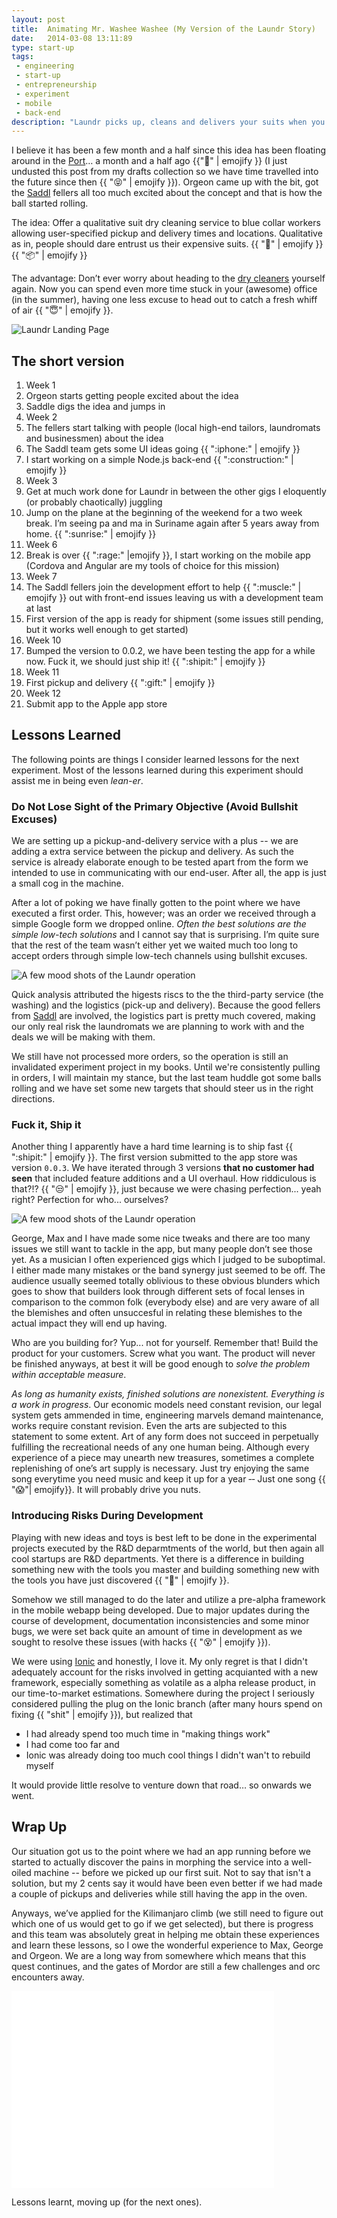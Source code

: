 ```yaml
---
layout: post
title:  Animating Mr. Washee Washee (My Version of the Laundr Story)
date:   2014-03-08 13:11:89
type: start-up
tags:
 - engineering
 - start-up
 - entrepreneurship
 - experiment
 - mobile
 - back-end
description: "Laundr picks up, cleans and delivers your suits when you want it, where you want it. This article chronicles the events as I experienced them. Conception, first app shipment and first actual delivery."
---
```


I believe it has been a few month and a half since this idea has been floating 
around in the [Port][port]&hellip; a month and a half ago 
{{":ghost:" | emojify }} (I just undusted this post from my drafts 
collection so we have time travelled into the future since then 
{{ ":stuck_out_tongue_closed_eyes:" | emojify }}). Orgeon came up with the 
bit, got the [Saddl][saddl] fellers all too much excited about the concept 
and that is how the ball started rolling.

The idea: Offer a qualitative suit dry cleaning service to blue collar workers 
allowing user-specified pickup and delivery times and locations. Qualitative 
as in, people should dare entrust us their expensive suits.
{{ ":necktie:" | emojify }} {{ ":package:" | emojify }}

The advantage: Don&rsquo;t ever worry about heading to the [dry cleaners][washee]
yourself again. Now you can spend even more time stuck in your (awesome) office 
(in the summer), having one less excuse to head out to catch a fresh whiff 
of air {{ ":innocent:" | emojify }}.

<div class="element">
  <img 
    src="/resources/startup/laundr/landing_page_20140309.png" 
    alt="Laundr Landing Page">
</div>

## The short version

<ol class="timeline">
<li class="label">Week 1<!-- week 3 of 2014 --></li>
<li>Orgeon starts getting people excited about the idea</li>
<li>Saddle digs the idea and jumps in</li>
<li class="label">Week 2<!-- week 4 of 2014 --></li>
<li>The fellers start talking with people (local high-end tailors, laundromats and businessmen) about the idea</li>
<li>The Saddl team gets some UI ideas going {{ ":iphone:" | emojify }}</li>
<li>I start working on a simple Node.js back-end {{ ":construction:" | emojify }}</li>
<li class="label">Week 3</li>
<li>Get at much work done for Laundr in between the other gigs I eloquently (or probably chaotically) juggling</li>
<li>Jump on the plane at the beginning of the weekend for a two week break. I&rsquo;m seeing pa and ma in Suriname again after 5 years away from home. {{ ":sunrise:" | emojify }}</li>
<li class="label">Week 6<!-- week 8 --></li>
<li>Break is over {{ ":rage:" |emojify }}, I start working on the mobile app (Cordova and Angular are my tools of choice for this mission)</li>
<li class="label">Week 7<!-- week 9 --></li>
<li>The Saddl fellers join the development effort to help {{ ":muscle:" | emojify }} out with front-end issues leaving us with a development team at last</li>
<li>First version of the app is ready for shipment (some issues still pending, but it works well enough to get started)</li>
<li class="label">Week 10<!-- week 12 --></li>
<li>Bumped the version to 0.0.2, we have been testing the app for a while now. Fuck it, we should just ship it! {{ ":shipit:" | emojify }}</li>
<li class="label">Week 11</li>
<li>First pickup and delivery {{ ":gift:" | emojify }}</li>
<li class="label">Week 12<!-- week 14x --></li>
<li>Submit app to the Apple app store</li>
</ol>

## Lessons Learned
The following points are things I consider learned lessons for the next 
experiment. Most of the lessons learned during this experiment should assist
me in being even _lean-er_.

### Do Not Lose Sight of the Primary Objective (Avoid Bullshit Excuses)
We are setting up a pickup-and-delivery service with a plus -- we are adding
a extra service between the pickup and delivery. As such the service is 
already elaborate enough to be tested apart from the form we intended to use in 
communicating with our end-user. After all, the app is just a small cog in the
machine.

After a lot of poking we have finally gotten to the point where we have 
executed a first order. This, however; was an order we received through a 
simple Google form we dropped online.
*Often the best solutions are the simple low-tech solutions* and I cannot say 
that is surprising. I&rsquo;m quite sure that the rest of the team wasn&rsquo;t 
either yet we waited much too long to accept orders through simple
low-tech channels using bullshit excuses.

<div class="element">
  <img alt="A few mood shots of the Laundr operation" src="/resources/startup/laundr/ops-collage-042014.jpg">
</div>

Quick analysis attributed the higests riscs to the the third-party service 
(the washing) and the logistics (pick-up and delivery). Because the good 
fellers from [Saddl][saddl] are involved, the logistics part is pretty much
covered, making our only real risk the laundromats we are planning to work 
with and the deals we will be making with them.

We still have not processed more orders, so the operation is still an 
invalidated experiment project in my books. Until we're consistently pulling in 
orders, I will maintain my stance, but the last team huddle got some balls 
rolling and we have set some new targets that should steer us in the right 
directions.

### Fuck it, Ship it
Another thing I apparently have a hard time learning is to ship fast 
{{ ":shipit:" | emojify }}. The first version submitted to the app store was
version `0.0.3`. We have iterated through 3 versions **that no customer had 
seen** that included feature additions and a UI overhaul. How riddiculous
is that?!? {{ ":unamused:" | emojify }}, just because we were chasing 
perfection... yeah right? Perfection for who... ourselves?

<div class="element">
  <img alt="A few mood shots of the Laundr operation" src="/resources/startup/laundr/orgeon-home-042014.jpg">
</div>

George, Max and I have made some nice tweaks and there are too many issues we
still want to tackle in the app, but many people don&rsquo;t see those yet. As
a musician I often experienced gigs which I judged to be suboptimal. I either 
made many mistakes or the band synergy just seemed to be off. The audience 
usually seemed totally oblivious to these obvious blunders which goes to show 
that builders look through different sets of focal lenses in comparison to the
common folk (everybody else) and are very aware of all the blemishes and often 
unsuccesful in relating these blemishes to the actual impact they will end up 
having. 

Who are you building for?  Yup... not for yourself. Remember that! Build the 
product for your customers. Screw what you want. The product will never be 
finished anyways, at best it will be good enough to _solve the problem within 
acceptable measure_.

_As long as humanity exists, finished solutions are 
nonexistent. Everything is a work in progress_. Our economic models need 
constant revision, our legal system gets ammended in time, engineering marvels
demand maintenance, works require constant revision. Even the arts are 
subjected to this statement to some extent. Art of any form does not succeed in
perpetually fulfilling the recreational needs of any one human being. Although
every experience of a piece may unearth new treasures, sometimes a complete 
replenishing of one&rsquo;s art supply is necessary. Just try enjoying the same
song everytime you need music and keep it up for a year &dash;&dash; Just one 
song {{ ":scream:"| emojify}}. It will probably drive you nuts.

### Introducing Risks During Development
Playing with new ideas and toys is best left to be done in the experimental 
projects executed by the R&D deparmtments of the world, but then again all
cool startups are R&D departments. Yet there is a difference in building 
something new with the tools you master and building something new with the 
tools you have just discovered {{ ":wrench:" | emojify }}. 

Somehow we still managed to do the later and utilize a pre-alpha 
framework in the mobile webapp being developed. Due to major updates during 
the course of development, documentation inconsistencies and some minor bugs, 
we were set back quite an amount of time in development as we sought to 
resolve these issues (with hacks {{ ":dizzy_face:" | emojify }}).

We were using [Ionic][ionic] and honestly, I love it. My only regret is that
I didn't adequately account for the risks involved in getting acquianted with 
a new framework, especially something as volatile as a alpha release product, 
in our time-to-market estimations. Somewhere during the project I seriously 
considered pulling the plug on the Ionic branch (after many hours spend on 
fixing {{ "shit" | emojify }}), but realized that 

 - I had already spend too much time in "making things work"
 - I had come too far and
 - Ionic was already doing too much cool things I didn't wan't to rebuild myself 

It would provide little resolve to venture down that road&hellip; so onwards 
we went.


## Wrap Up
Our situation got us to the point where we had an app running before
we started to actually discover the pains in morphing the service into a 
well-oiled machine -- before we picked up our first suit. Not to say that 
isn't a solution, but my 2 cents say it would have been even better if we had
made a couple of pickups and deliveries while still having the app in the oven.


Anyways, we&rsquo;ve applied for the Kilimanjaro climb (we still need to figure
out which one of us would get to go if we get selected), but there is progress
and this team was absolutely great in helping me obtain these experiences and
learn these lessons, so I owe the wonderful experience to Max, George and 
Orgeon. We are a long way from somewhere which means that this quest continues, 
and the gates of Mordor are still a few challenges and orc encounters away.

<div class="element video">
  <iframe width="420" height="315" src="//www.youtube.com/embed/NJCupS7bDbQ" frameborder="0" allowfullscreen></iframe>
</div>

<!--
I learned never to mistake an app for the product again, if it isn't. Even if
team members aren&rsquo;t convinced of the plausibility of testing without a channel
that actually is of lesser importance to the general service. I believe the 
biggest issue began with thinking of the app as a irreplaceable part of the service while it is
simply a medium. We could have been able to claim with certainty how the 
entire flow worked by the time the app was available. We didn't, but bet 
your ass that I will make sure of it that things work differently the next 
time. Perhaps I should just work on my persuation skills. Another lesson is
to ship ASAP. I&rsquo;m not sure how much times this needs to be said, but I
got it wrong this time again and this is not the first thing I&rsquo;m 
building. Furthermore, I will stick to the tools I master next time I try doing
something quick. Only after having shipped something to customers, will I
consider playing around with new tools and toys.
-->


Lessons learnt, moving up (for the next ones).

[laundr]: www.laundr.co
[port]: http://startupfoundation.co/rotterdam-startup-port/
[saddl]: www.saddl.nl
[ionic]: http://ionicframework.com
[washee]: http://familyguy.wikia.com/wiki/Mr._Washee_Washee
